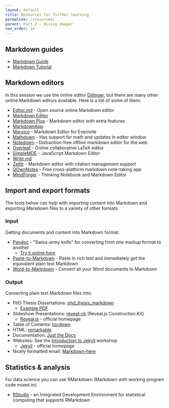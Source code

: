 ```yaml
---
layout: default
title: Resources for further learning
permalink: /resources/
parent: Part 2 - Diving deeper
nav_order: 14
---
```


## Markdown guides

* [Markdown Guide](https://www.markdownguide.org/)
* [Markdown Tutorial](https://www.markdowntutorial.com/)

## Markdown editors

In this session we use the online editor [Dillinger](https://dillinger.io/), but there are many other online Markdown editors available. Here is a list of some of them:

* [Editor.md](https://pandao.github.io/editor.md/en.html) - Open source online Markdown editor
* [Markdown Editor](https://jbt.github.io/markdown-editor/)
* [Markdown Plus](https://mdp.tylingsoft.com/) - Markdown editor with extra features
* [MarkdownApp](https://markdownapp.now.sh/)
* [Marxico](https://marxi.co/) - Markdown Editor for Evernote
* [Mathdown](https://www.mathdown.net/) - Has support for math and updates in editor window
* [Notedown](https://notedown.vasanthv.com/) - Distraction-free offline markdown editor for the web
* [Overleaf](https://www.overleaf.com/) - Online collaborative LaTeX editor
* [SimpleMDE](https://simplemde.com/) - JavaScript Markdown Editor
* [Write.md](https://writemd.xyz/)
* [Zettlr](https://zettlr.com/) - Markdown editor with citation management support
* [QOwnNotes](https://www.qownnotes.org/) - Free cross-platform markdown note-taking app
* [MindForger](https://mindforger.com/) - Thinking Notebook and Markdown Editor

## Import and export formats

The tools below can help with importing content into Markdown and exporting Markdown files to a variety of other formats.

### Input

Getting documents and content into Markdown format:

* [Pandoc](https://pandoc.org/) - "Swiss-army knife" for converting from one markup format to another
  * [Try it online here](https://pandoc.org/try/)
* [Paste-to-Markdown](https://euangoddard.github.io/clipboard2markdown/) - Paste in rich text and immediately get the equivalent plain text Markdown
* [Word-to-Markdown](https://github.com/benbalter/word-to-markdown) - Convert all your Word documents to Markdown

### Output

Converting plain text Markdown files into:

* PhD Thesis Dissertations: [phd_thesis_markdown](https://github.com/tompollard/phd_thesis_markdown)
  * [Example PDF](https://raw.githubusercontent.com/tompollard/phd_thesis_markdown/master/output/thesis.pdf)
* Slideshow Presentations: [reveal-ck](https://jedcn.github.io/reveal-ck/) (Reveal.js Construction Kit)
  * [Reveal.js](https://revealjs.com/) - official homepage
* Table of Contents: [tocdown](https://dohliam.github.io/tocdown/)
* HTML: [remarkable](https://jonschlinkert.github.io/remarkable/demo/)
* Documentation: [Just the Docs](https://pmarsceill.github.io/just-the-docs/)
* Websites: See the [Introduction to Jekyll](https://ubc-library-rc.github.io/intro-jekyll/) workshop
  * [Jekyll](https://jekyllrb.com/) - official homepage
* Nicely formatted email: [Markdown-here](https://markdown-here.com/)

## Statistics & analysis

For data science you can use RMarkdown (Markdown with working program code mixed in):

* [RStudio](https://www.rstudio.com/) - an Integrated Development Environment for statistical computing that supports RMarkdown
